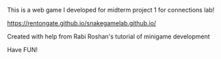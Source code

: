 This is a web game I developed for midterm project 1 for connections lab!

https://rentongate.github.io/snakegamelab.github.io/

Created with help from Rabi Roshan's tutorial of minigame development

Have FUN!
